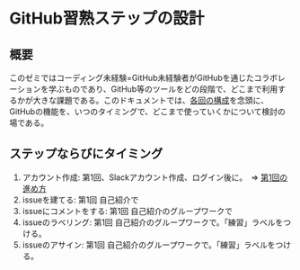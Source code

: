 # GitHub習熟ステップの設計

## 概要
このゼミではコーディング未経験=GitHub未経験者がGitHubを通じたコラボレーションを学ぶものであり、GitHub等のツールをどの段階で、どこまで利用するかが大きな課題である。このドキュメントでは、[各回の構成](https://github.com/icat-lab/icat_lab/blob/master/basic_seminar_undergrad/autumn_basic_seminar.md)を念頭に、GitHubの機能を、いつのタイミングで、どこまで使っていくかについて検討の場である。

## ステップならびにタイミング
1. アカウント作成: 第1回、Slackアカウント作成、ログイン後に。　=> [第1回の進め方](https://github.com/icat-lab/seminar_design_hakuba/issues/3)
2. issueを建てる: 第1回 自己紹介で
3. issueにコメントをする: 第1回 自己紹介のグループワークで
4. issueのラベリング: 第1回 自己紹介のグループワークで。「練習」ラベルをつける。
1. issueのアサイン: 第1回 自己紹介のグループワークで。「練習」ラベルをつける。
